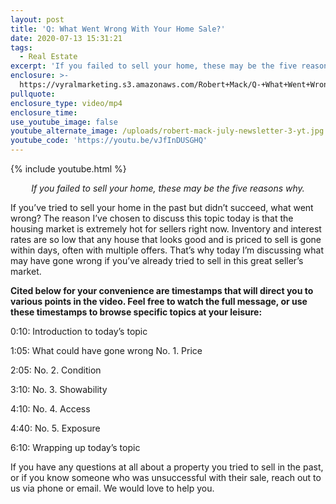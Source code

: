 ```yaml
---
layout: post
title: 'Q: What Went Wrong With Your Home Sale?'
date: 2020-07-13 15:31:21
tags:
  - Real Estate
excerpt: 'If you failed to sell your home, these may be the five reasons why.'
enclosure: >-
  https://vyralmarketing.s3.amazonaws.com/Robert+Mack/Q-+What+Went+Wrong+With+Your+Home+Sale_.mp4
pullquote:
enclosure_type: video/mp4
enclosure_time:
use_youtube_image: false
youtube_alternate_image: /uploads/robert-mack-july-newsletter-3-yt.jpg
youtube_code: 'https://youtu.be/vJfInDUSGHQ'
---
```


{% include youtube.html %}

<p style="text-align: center;"><em>If you failed to sell your home, these may be the five reasons why.</em></p>

If you’ve tried to sell your home in the past but didn’t succeed, what went wrong? The reason I’ve chosen to discuss this topic today is that the housing market is extremely hot for sellers right now. Inventory and interest rates are so low that any house that looks good and is priced to sell is gone within days, often with multiple offers. That’s why today I’m discussing what may have gone wrong if you’ve already tried to sell in this great seller’s market.&nbsp;

**Cited below for your convenience are timestamps that will direct you to various points in the video. Feel free to watch the full message, or use these timestamps to browse specific topics at your leisure:&nbsp;**

0:10: Introduction to today’s topic

1:05: What could have gone wrong No. 1. Price

2:05: No. 2. Condition

3:10: No. 3. Showability

4:10: No. 4. Access

4:40: No. 5. Exposure

6:10: Wrapping up today’s topic

If you have any questions at all about a property you tried to sell in the past, or if you know someone who was unsuccessful with their sale, reach out to us via phone or email. We would love to help you.
